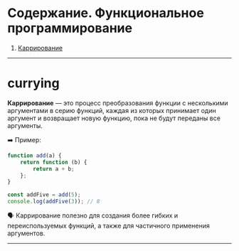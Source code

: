 # Содержание. Функциональное программирование

1.  [Каррирование](#сurrying)

---

# сurrying

**Каррирование** — это процесс преобразования функции с несколькими аргументами в серию функций, каждая из которых принимает один аргумент и возвращает новую функцию, пока не будут переданы все аргументы.

➡️ Пример:

```js
function add(a) {
	return function (b) {
		return a + b;
	};
}

const addFive = add(5);
console.log(addFive(3)); // 8
```

🗣️ Каррирование полезно для создания более гибких и переиспользуемых функций, а также для частичного применения аргументов.

<hr/>
